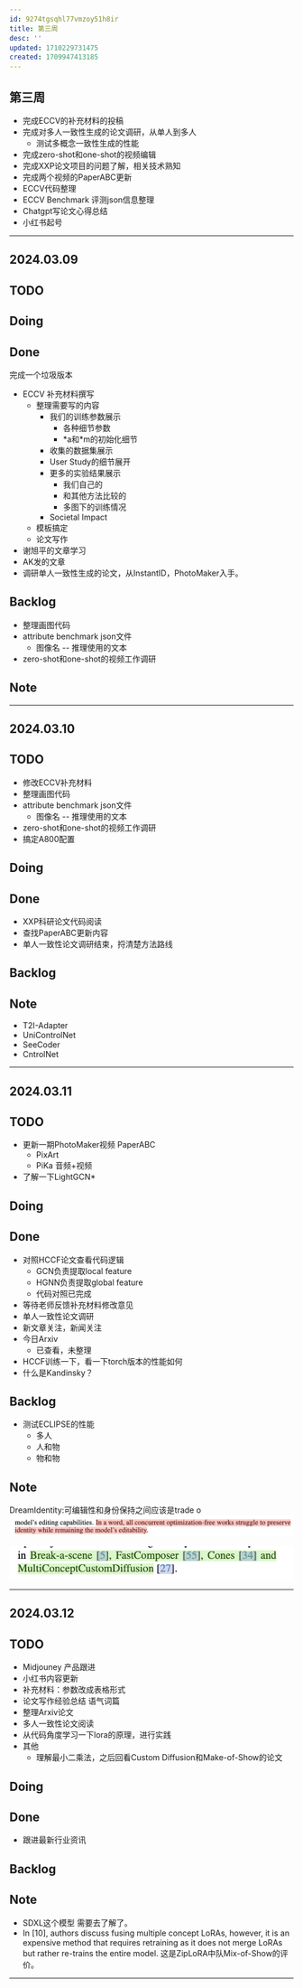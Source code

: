 ```yaml
---
id: 9274tgsqhl77vmzoy51h8ir
title: 第三周
desc: ''
updated: 1710229731475
created: 1709947413185
---
```


## 第三周


* 完成ECCV的补充材料的投稿
* 完成对多人一致性生成的论文调研，从单人到多人
  * 测试多概念一致性生成的性能
* 完成zero-shot和one-shot的视频编辑
* 完成XXP论文项目的问题了解，相关技术熟知
* 完成两个视频的PaperABC更新
* ECCV代码整理
* ECCV Benchmark 评测json信息整理
* Chatgpt写论文心得总结
* 小红书起号


---

## 2024.03.09

## TODO


## Doing   


## Done

完成一个垃圾版本
  * ECCV 补充材料撰写
    * 整理需要写的内容
      * 我们的训练参数展示
        * 各种细节参数
        * \*a和\*m的初始化细节
      * 收集的数据集展示
      * User Study的细节展开
      * 更多的实验结果展示
        * 我们自己的
        * 和其他方法比较的
        * 多图下的训练情况
      * Societal Impact
    * 模板搞定
    * 论文写作
* 谢旭平的文章学习
* AK发的文章
* 调研单人一致性生成的论文，从InstantID，PhotoMaker入手。

## Backlog
* 整理画图代码
* attribute benchmark json文件
  * 图像名 -- 推理使用的文本
* zero-shot和one-shot的视频工作调研


## Note


---


## 2024.03.10 

## TODO

* 修改ECCV补充材料
* 整理画图代码
* attribute benchmark json文件
  * 图像名 -- 推理使用的文本
* zero-shot和one-shot的视频工作调研
* 搞定A800配置




## Doing





## Done
* XXP科研论文代码阅读
* 查找PaperABC更新内容
* 单人一致性论文调研结束，捋清楚方法路线


## Backlog


## Note
* T2I-Adapter
* UniControlNet
* SeeCoder
* CntrolNet

---

## 2024.03.11 


## TODO

* 更新一期PhotoMaker视频 PaperABC
  * PixArt
  * PiKa 音频+视频
* 了解一下LightGCN* 


## Doing



## Done
* 对照HCCF论文查看代码逻辑
  * GCN负责提取local feature
  * HGNN负责提取global feature
  * 代码对照已完成
* 等待老师反馈补充材料修改意见
* 单人一致性论文调研
* 新文章关注，新闻关注
* 今日Arxiv
  * 已查看，未整理
* HCCF训练一下，看一下torch版本的性能如何
* 什么是Kandinsky？


## Backlog
* 测试ECLIPSE的性能
  * 多人
  * 人和物
  * 物和物




## Note

DreamIdentity:可编辑性和身份保持之间应该是trade o
![图 0](images/0b8237ad7c19caca228e8432c26f5c8996a500962095c1c67f13f0ece2e6feb1.png)  

![图 1](images/997428c3d5977f6110d8a3e37df9b36dad5201e33714bd7bd55e06733485913c.png)  


---


## 2024.03.12 

## TODO

* Midjouney 产品跟进
* 小红书内容更新
* 补充材料：参数改成表格形式
* 论文写作经验总结 语气词篇
* 整理Arxiv论文
* 多人一致性论文阅读
* 从代码角度学习一下lora的原理，进行实践
* 其他
  * 理解最小二乘法，之后回看Custom Diffusion和Make-of-Show的论文

## Doing


## Done
* 跟进最新行业资讯

## Backlog


## Note
* SDXL这个模型 需要去了解了。
* In [10], authors discuss fusing multiple concept LoRAs, however, it is an expensive method that requires retraining as it does not merge LoRAs but rather re-trains the entire model. 这是ZipLoRA中队Mix-of-Show的评价。


---


